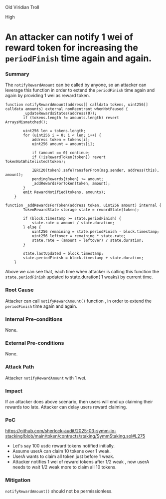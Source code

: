 Old Viridian Troll

High

# An attacker can notify 1 wei of reward token for increasing the `periodFinish` time again and again.

### Summary

The `notifyRewardAmount` can be called by anyone, so an attacker can leverage this function in order to extend the `periodFinish` time again and again by providing 1 wei as reward token.

```solidity
function notifyRewardAmount(address[] calldata tokens, uint256[] calldata amounts) external nonReentrant whenNotPaused {
		_updateRewardsStates(address(0));
		if (tokens.length != amounts.length) revert ArraysMismatched();

		uint256 len = tokens.length;
		for (uint256 i = 0; i < len; i++) {
			address token = tokens[i];
			uint256 amount = amounts[i];

			if (amount == 0) continue;
			if (!isRewardToken[token]) revert TokenNotWhitelisted(token);

			IERC20(token).safeTransferFrom(msg.sender, address(this), amount);
			pendingRewards[token] += amount;
			_addRewardsForToken(token, amount);
		}
		emit RewardNotified(tokens, amounts);
	}
```

```solidity
function _addRewardsForToken(address token, uint256 amount) internal {
		TokenRewardState storage state = rewardState[token];

		if (block.timestamp >= state.periodFinish) {
			state.rate = amount / state.duration;
		} else {
			uint256 remaining = state.periodFinish - block.timestamp;
			uint256 leftover = remaining * state.rate;
			state.rate = (amount + leftover) / state.duration;
		}

		state.lastUpdated = block.timestamp;
		state.periodFinish = block.timestamp + state.duration;
	}
```

Above we can see that, each time when attacker is calling this function the `state.periodFinish` updated to state.duration( 1 weaks) by current time.



### Root Cause

Attacker can call `notifyRewardAmount()`  function , in order to extend the `periodFinish` time again and again.

### Internal Pre-conditions

None.

### External Pre-conditions

None.

### Attack Path

Attacker `notifyRewardAmount` with 1 wei.

### Impact

If an attacker does above scenario, then users will end up claiming their rewards too late.
Attacker can delay users reward claiming.


### PoC

https://github.com/sherlock-audit/2025-03-symm-io-stacking/blob/main/token/contracts/staking/SymmStaking.sol#L275

- Let's say 100 usdc reward tokens notified initially.
- Assume userA can claim 10 tokens over 1 weak.
- UserA wants to claim all token just before 1 weak.
- Attacker notifies 1 wei of reward tokens after 1/2 weak , now userA needs to wait 1/2 weak more to claim all 10 tokens.

### Mitigation

`notifyRewardAmount()` should not be permissionless.